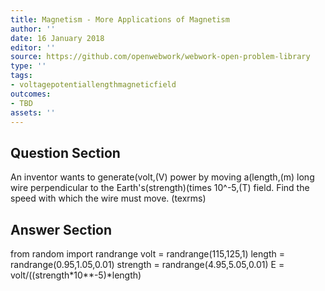 ```yaml
---
title: Magnetism - More Applications of Magnetism
author: ''
date: 16 January 2018
editor: ''
source: https://github.com/openwebwork/webwork-open-problem-library
type: ''
tags:
- voltagepotentiallengthmagneticfield
outcomes:
- TBD
assets: ''
---
```


## Question Section 

An inventor wants to generate(volt,(V) power by moving a(length,(m) long wire perpendicular to the Earth's(strength)(times 10^-5,(T) field.
Find the speed with which the wire must move.
(texrms)



## Answer Section

from random import randrange
volt = randrange(115,125,1)
length = randrange(0.95,1.05,0.01)
strength = randrange(4.95,5.05,0.01)
E = volt/((strength*10**-5)*length)